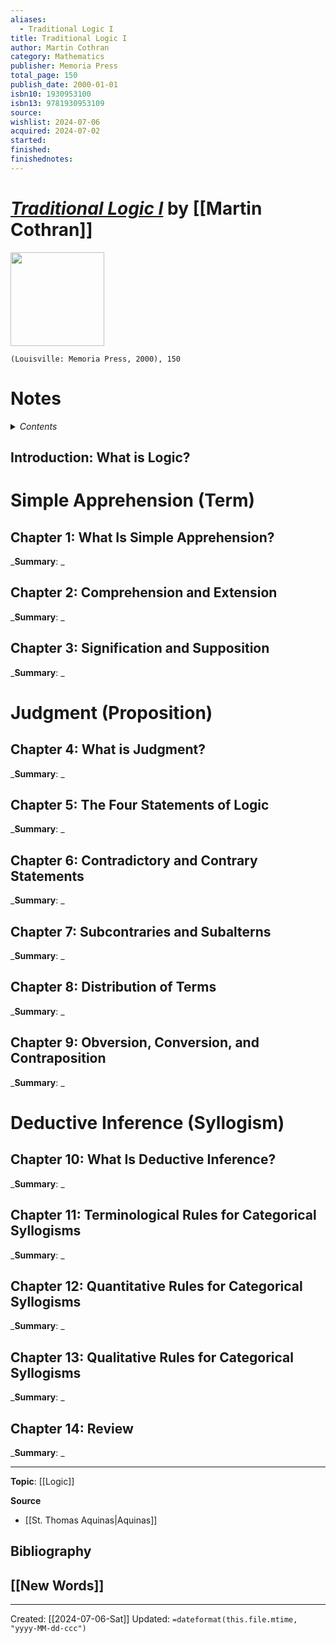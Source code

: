 ```yaml
---
aliases:
  - Traditional Logic I
title: Traditional Logic I
author: Martin Cothran
category: Mathematics
publisher: Memoria Press
total_page: 150
publish_date: 2000-01-01
isbn10: 1930953100
isbn13: 9781930953109
source: 
wishlist: 2024-07-06
acquired: 2024-07-02
started: 
finished: 
finishednotes:
---
```

# *[Traditional Logic I](https://www.memoriapress.com/curriculum/logic-and-rhetoric/traditional-logic-i-complete-set-with-online-instruction/)* by [[Martin Cothran]]

<img src="https://www.memoriapress.com/wp-content/uploads/2012/01/Traditional-Logic1-CompleteSet-2.jpg" width=150>

`(Louisville: Memoria Press, 2000), 150`

# Notes

<details>
 <summary><i>Contents</i></summary>
<!-- MarkdownTOC autolink="true" -->

- [Introduction: What is Logic?](#introduction-what-is-logic)
- [Simple Apprehension \(Term\)](#simple-apprehension-term)
- [Chapter 1: What Is Simple Apprehension?](#chapter-1-what-is-simple-apprehension)
- [Chapter 2: Comprehension and Extension](#chapter-2-comprehension-and-extension)
- [Chapter 3: Signification and Supposition](#chapter-3-signification-and-supposition)
- [Judgment \(Proposition\)](#judgment-proposition)
- [Chapter 4: What is Judgment?](#chapter-4-what-is-judgment)
- [Chapter 5: The Four Statements of Logic](#chapter-5-the-four-statements-of-logic)
- [Chapter 6: Contradictory and Contrary Statements](#chapter-6-contradictory-and-contrary-statements)
- [Chapter 7: Subcontraries and Subalterns](#chapter-7-subcontraries-and-subalterns)
- [Chapter 8: Distribution of Terms](#chapter-8-distribution-of-terms)
- [Chapter 9: Obversion, Conversion, and Contraposition](#chapter-9-obversion-conversion-and-contraposition)
- [Deductive Inference \(Syllogism\)](#deductive-inference-syllogism)
- [Chapter 10: What Is Deductive Inference?](#chapter-10-what-is-deductive-inference)
- [Chapter 11: Terminological Rules for Categorical Syllogisms](#chapter-11-terminological-rules-for-categorical-syllogisms)
- [Chapter 12: Quantitative Rules for Categorical Syllogisms](#chapter-12-quantitative-rules-for-categorical-syllogisms)
- [Chapter 13: Qualitative Rules for Categorical Syllogisms](#chapter-13-qualitative-rules-for-categorical-syllogisms)
- [Chapter 14: Review](#chapter-14-review)

<!-- /MarkdownTOC -->
</details>


## Introduction: What is Logic?

# Simple Apprehension (Term)
## Chapter 1: What Is Simple Apprehension?
_**Summary**: _



## Chapter 2: Comprehension and Extension
_**Summary**: _



## Chapter 3: Signification and Supposition
_**Summary**: _



# Judgment (Proposition)
## Chapter 4: What is Judgment?
_**Summary**: _



## Chapter 5: The Four Statements of Logic
_**Summary**: _



## Chapter 6: Contradictory and Contrary Statements 
_**Summary**: _



## Chapter 7: Subcontraries and Subalterns
_**Summary**: _



## Chapter 8: Distribution of Terms
_**Summary**: _



## Chapter 9: Obversion, Conversion, and Contraposition
_**Summary**: _



# Deductive Inference (Syllogism)
## Chapter 10: What Is Deductive Inference?
_**Summary**: _



## Chapter 11: Terminological Rules for Categorical Syllogisms
_**Summary**: _



## Chapter 12: Quantitative Rules for Categorical Syllogisms
_**Summary**: _



## Chapter 13: Qualitative Rules for Categorical Syllogisms 
_**Summary**: _



## Chapter 14: Review
_**Summary**: _



--- 
**Topic**: [[Logic]]

**Source**
- [[St. Thomas Aquinas|Aquinas]]

**Bibliography**
- 
 
**[[New Words]]**
- 

---
Created: [[2024-07-06-Sat]]
Updated: `=dateformat(this.file.mtime, "yyyy-MM-dd-ccc")`